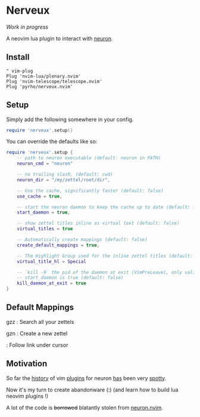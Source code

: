 # Nerveux

*Work in progress*

A neovim lua plugin to interact with [neuron](http://neuron.zettel.page).

## Install
```vimL
" vim-plug 
Plug 'nvim-lua/plenary.nvim'
Plug 'nvim-telescope/telescope.nvim'
Plug 'pyrho/nerveux.nvim'
```

## Setup

Simply add the following somewhere in your config.

```lua
require 'nerveux'.setup()
```

You can override the defaults like so:

```lua
require 'nerveux'.setup {
    -- path to neuron executable (default: neuron in PATH)
    neuron_cmd = "neuron"

    -- no trailing slash, (default: cwd)
    neuron_dir = "/my/zettel/root/dir",

    -- Use the cache, significantly faster (default: false)
    use_cache = true,

    -- start the neuron daemon to keep the cache up to date (default: false)
    start_daemon = true,

    -- show zettel titles inline as virtual text (default: false)
    virtual_titles = true

    -- Automatically create mappings (default: false)
    create_default_mappings = true,

    -- The Highlight Group used for the inline zettel titles (default: Special)
    virtual_title_hl = Special

    -- `kill -9` the pid of the daemon at exit (VimPreLeave), only valid is
    -- start_daemon is true (default: false)
    kill_daemon_at_exit = true
}
```

## Default Mappings

gzz
: Search all your zettels

gzn
: Create a new zettel

<CR>
: Follow link under cursor

## Motivation

So far the [history](https://github.com/ihsanturk/neuron.vim) of vim
[plugins](https://github.com/fiatjaf/neuron.vim) for neuron [has](https://github.com/oberblastmeister/neuron.nvim) been very
[spotty](https://github.com/chiefnoah/neuron-v2.vim).

Now it's my turn to create abandonware (:) (and learn how to build lua neovim
plugins !)

A lot of the code is ~~borrowed~~ blatantly stolen from [neuron.nvim](https://github.com/oberblastmeister/neuron.nvim).
